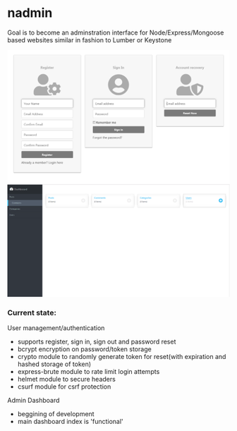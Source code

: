 # nadmin
Goal is to become an adminstration interface for Node/Express/Mongoose based websites similar in fashion to Lumber or Keystone


![enter image description here](https://raw.githubusercontent.com/Splitter/nadmin/master/preview.png)
![enter image description here](https://raw.githubusercontent.com/Splitter/nadmin/master/preview2.png)


### Current state:
User management/authentication
- supports register, sign in, sign out and password reset
- bcrypt encryption on password/token storage
- crypto module to randomly generate token for reset(with expiration and hashed storage of token)
- express-brute module to rate limit login attempts
- helmet module to secure headers
- csurf module for csrf protection

Admin Dashboard
- beggining of development
- main dashboard index is 'functional'